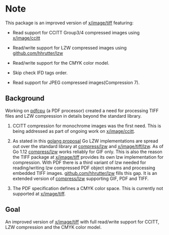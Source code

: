  # Note

This package is an improved version of [x/image/tiff](https://github.com/golang/image/tree/master/tiff) featuring:

* Read support for CCITT Group3/4 compressed images using [x/image/ccitt](https://github.com/golang/image/tree/master/ccitt)
* Read/write support for LZW compressed images using [github.com/hhrutter/lzw](https://github.com/hhrutter/lzw)
* Read/write support for the CMYK color model.


* Skip check IFD tags order.
* Read support for JPEG compressed images(Compression 7).

## Background

Working on [pdfcpu](https://github.com/pdfcpu/pdfcpu) (a PDF processor) created a need for processing TIFF files and LZW compression in details beyond the standard library.

1) CCITT compression for monochrome images was the first need. This is being addressed as part of ongoing work on [x/image/ccitt](https://github.com/golang/image/tree/master/ccitt).

2) As stated in this [golang proposal](https://github.com/golang/go/issues/25409) Go LZW implementations are spread out over the standard library at [compress/lzw](https://github.com/golang/go/tree/master/src/compress/lzw) and [x/image/tiff/lzw](https://github.com/golang/image/tree/master/tiff/lzw). As of Go 1.12 [compress/lzw](https://github.com/golang/go/tree/master/src/compress/lzw) works reliably for GIF only. This is also the reason the TIFF package at [x/image/tiff](https://github.com/golang/image/tree/master/tiff) provides its own lzw implementation for compression. With PDF there is a third variant of lzw needed for reading/writing lzw compressed PDF object streams and processing embedded TIFF images.
[github.com/hhrutter/lzw](https://github.com/hhrutter/lzw) fills this gap. It is an extended version of [compress/lzw](https://github.com/golang/go/tree/master/src/compress/lzw) supporting GIF, PDF and TIFF.

3) The PDF specification defines a CMYK color space. This is currently not supported at [x/image/tiff](https://github.com/golang/image/tree/master/tiff).

## Goal

An improved version of [x/image/tiff](https://github.com/golang/image/tree/master/tiff) with full read/write support for CCITT, LZW compression and the CMYK color model.
